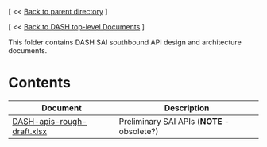 [ << [Back to parent directory](../README.md) ]

[ << [Back to DASH top-level Documents](../../README.md) ]

This folder contains DASH SAI southbound API design and architecture documents.


# Contents

| Document                                               | Description                                |
| ------------------------------------------------------ | ------------------------------------------ |
| [DASH-apis-rough-draft.xlsx](DASH-apis-rough-draft.xlsx) | Preliminary SAI APIs (**NOTE** - obsolete?)   |